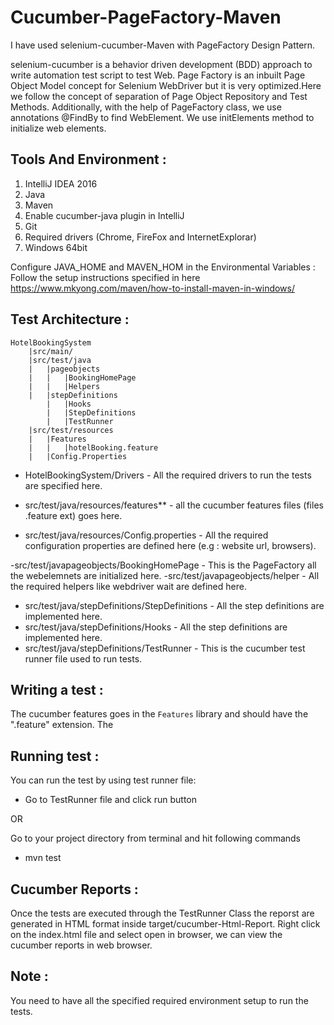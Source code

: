 Cucumber-PageFactory-Maven
=================
I have used selenium-cucumber-Maven with PageFactory Design Pattern.

selenium-cucumber is a behavior driven development (BDD) approach to write automation test script to test Web.
Page Factory is an inbuilt Page Object Model concept for Selenium WebDriver but it is very optimized.Here we follow the concept of separation of Page Object Repository and Test Methods. Additionally, with the help of PageFactory class, we use annotations @FindBy to find WebElement. We use initElements method to initialize web elements.

Tools And Environment :
-----------------------
1. IntelliJ IDEA 2016
2. Java
3. Maven
4. Enable cucumber-java plugin in IntelliJ
5. Git
6. Required drivers (Chrome, FireFox and InternetExplorar)
7. Windows 64bit

Configure JAVA_HOME and MAVEN_HOM in the Environmental Variables : Follow the setup instructions specified in here https://www.mkyong.com/maven/how-to-install-maven-in-windows/  


Test Architecture :
-----------------
	HotelBookingSystem
		|src/main/
		|src/test/java
		|	|pageobjects
		|	|	|BookingHomePage
		|	|	|Helpers
		|   |stepDefinitions
       		|	|Hooks
        	|	|StepDefinitions
        	|	|TestRunner
		|src/test/resources
		|	|Features
		|	|	|hotelBooking.feature
		|	|Config.Properties

- HotelBookingSystem/Drivers - All the required drivers to run the tests are specified here.

- src/test/java/resources/features** - all the cucumber features files (files .feature ext) goes here.
- src/test/java/resources/Config.properties - All the required configuration properties are defined here (e.g : website url, browsers).

-src/test/javapageobjects/BookingHomePage - This is the PageFactory all the webelemnets are initialized here.
-src/test/javapageobjects/helper - All the required helpers like webdriver wait are defined here.

- src/test/java/stepDefinitions/StepDefinitions - All the step definitions are implemented here.
- src/test/java/stepDefinitions/Hooks - All the step definitions are implemented here.
- src/test/java/stepDefinitions/TestRunner - This is the cucumber test runner file used to run tests.

Writing a test :
----------------
The cucumber features goes in the `Features` library and should have the ".feature" extension. The

Running test :
--------------
You can run the test by using test runner file:
- Go to TestRunner file and click run button

OR 

Go to your project directory from terminal and hit following commands
- mvn test 

Cucumber Reports :
------------------

Once the tests are executed through the TestRunner Class the reporst are generated in HTML format inside target/cucumber-Html-Report.
Right click on the index.html file and select open in browser, we can view the cucumber reports in web browser.

Note : 
-----
You need to have all the specified required environment setup to run the tests.
